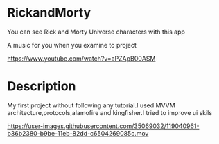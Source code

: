 # RickandMorty

You can see Rick and Morty Universe characters with this app

A music for you when you examine to project

https://www.youtube.com/watch?v=aPZApB00ASM

# Description

My first project without following any tutorial.I used MVVM architecture,protocols,alamofire and kingfisher.I tried to improve ui skils

https://user-images.githubusercontent.com/35069032/119040961-b36b2380-b9be-11eb-82dd-c6504269085c.mov
